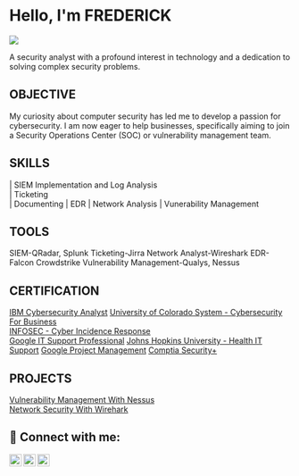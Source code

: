 # Hello, I'm FREDERICK
<a href="(https://www.linkedin.com/in/frederickoamankwah/)"><img src="https://img.shields.io/badge/-LinkedIn-0072b1?&style=for-the-badge&logo=linkedin&logoColor=white" /></a>


A security analyst with a profound interest in technology and a dedication to solving complex security problems.

## OBJECTIVE
My curiosity about computer security has led me to develop a passion for cybersecurity. I am now eager to help businesses, specifically aiming to join a Security Operations Center (SOC) or vulnerability management team.


## SKILLS                      
| SIEM Implementation and Log Analysis               
| Ticketing     
| Documenting
| EDR
| Network Analysis
| Vunerability Management


## TOOLS
SIEM-QRadar, Splunk
Ticketing-Jirra
Network Analyst-Wireshark
EDR-Falcon Crowdstrike
Vulnerability Management-Qualys, Nessus

## CERTIFICATION
[IBM Cybersecurity Analyst](https://coursera.org/share/b7682793c4bb6426ece74bdaad6801ef) 
[University of Colorado System - Cybersecurity For Business](https://coursera.org/share/fe74f9bb1ed8dae2bdf59727699ef584)    
[INFOSEC - Cyber Incidence Response](https://coursera.org/share/1906e72cf58cc0ff9ecc9eac376b8cfa)  
[Google IT Support Professional](https://coursera.org/share/3481589d829e25f0be5d814801cdee72)
[Johns Hopkins University - Health IT Support](https://coursera.org/share/464a4edcc542a9b36df32925a8d17395)
[Google Project Management](https://coursera.org/share/dc23030944f4055bc5517ba8486cf535)
[Comptia Security+](https://www.credly.com/badges/76f7bdc7-18d9-466e-aef5-48581efefcc9)  

## PROJECTS
[Vulnerability Management With Nessus](https://www.credly.com/badges/76f7bdc7-18d9-466e-aef5-48581efefcc9)  
[Network Security With Wirehark](https://www.credly.com/badges/76f7bdc7-18d9-466e-aef5-48581efefcc9)  



 

  




<h2> 🤳 Connect with me:</h2>

[<img align="left" alt="FrederickOPPONGAMANKWAAH | YouTube" width="22px" src="https://cdn.jsdelivr.net/npm/simple-icons@v3/icons/youtube.svg" />][youtube]
[<img align="left" alt="FrederickOppongAmankwah | Twitter" width="22px" src="https://cdn.jsdelivr.net/npm/simple-icons@v3/icons/twitter.svg" />][twitter]
[<img align="left" alt="FrederickOppongAmankwah | LinkedIn" width="22px" src="https://cdn.jsdelivr.net/npm/simple-icons@v3/icons/linkedin.svg" />][linkedin]

[twitter]: https://twitter.com/phreddie4
[youtube]: https://www.youtube.com/channel/UCI3SRvrAmO86aJhC7QobsXA
[instagram]: https://www.instagram.com/blackfadahood/
[linkedin]: https://www.linkedin.com/in/frederickoamankwah



<!--
**phreddie4/phreddie4** is a ✨ _special_ ✨ repository because its `README.md` (this file) appears on your GitHub profile.

Here are some ideas to get you started:

- 🔭 I’m currently working on ...
- 🌱 I’m currently learning ...
- 👯 I’m looking to collaborate on ...
- 🤔 I’m looking for help with ...
- 💬 Ask me about ...
- 📫 How to reach me: ...
- 😄 Pronouns: ...
- ⚡ Fun fact: ...
-->
